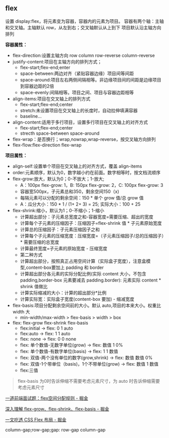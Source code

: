 ## flex
设置 display:flex，将元素变为容器，容器内的元素为项目。
容器有两个轴：主轴和交叉轴。主轴默认 row，从左到右；交叉轴默认从上到下
项目默认沿主轴方向排列

**容器属性：**
- flex-direction:设置主轴方向 row column row-reverse column-reverse
- justify-content:项目在主轴方向的排列方式；
  - flex-start;flex-end;enter
  - space-between:两边对齐（紧贴容器边缘）项目间等间距
  - space-around:项目左右两侧间隔相等。非边缘项目间的间距是边缘项目到容器边距的2倍
  - space-evenly:间隔相等。项目之间、项目与容器边距相等
- align-items:项目在交叉轴上的排列方式
  - flex-start;flex-end;center
  - stretch:未设置项目在交叉轴上的长度时，自动拉伸填满容器
  - baseline…
- align-content:适用于多行项目，设置多行项目在交叉轴上的对齐方式
  - flex-start;flex-end;center
  - strecth space-between space-around
- flex-wrap：是否换行；wrap,nowrap,wrap-reverse，按交叉轴方向排列
- flex-flow:flex-direction flex-wrap

**项目属性：**
- align-self:设置单个项目在交叉轴上的对齐方式，覆盖 align-items
- order:元素顺序，默认为0，数字越小约在前面。数字相等时，按文档流顺序
- flex-grow:放大，默认为0；0-不放大；1-放大;
  - A：100px flex-grow: 1，B: 150px flex-grow: 2，C: 100px flex-grow: 3
  - 容器宽500px，子元素总和350，剩余空间150（x)
  - 每隔元素可以分配的剩余空间：150 * 单个 grow 值/总 grow 值
  - A：瓜分大小：150 * 1 / (1+ 2+ 3) = 25; 实际大小：100 + 25
- flex-shrink:缩小，默认为1；0-不缩小；1-缩小
  - 计算超出部分：子元素总宽度之和-容器宽度=需要压缩、超出的宽度
  - 计算每个子元素的压缩因子：压缩因子=flex-shrink 值 * 子元素原始宽度
  - 计算总的压缩因子：子元素压缩因子之和
  - 计算每个子元素的压缩宽度：压缩宽度=（子元素压缩因子/总的压缩因子）* 需要压缩的总宽度
  - 计算最终宽度=子元素的原始宽度 - 压缩宽度
  - 第二种方式
  - 计算超出部分，按照真正占用空间计算（实际盒子宽度），注意盒模型,content-box要加上 padding 和 border
  - 计算超出部分各元素的实际分配比例(实际 content 大小，不包含 padding,border-box 元素要减去 padding.border): 元素实际 content * shrink 值做比
  - 计算实际缩减的大小：计算的超出部分*比例
  - 计算实际宽：实际盒子宽度(content-box 要加) - 缩减宽度
- flex-basis:项目分配剩余空间前的大小。默认 auto,项目的本来大小。权重比 width 大
  - min-width/max-width > flex-basis > width > box
- flex: flex-grow flex-shrink flex-basis
  - flex:initial → flex: 0 1 auto
  - flex:auto → flex: 1 1 auto
  - flex: none → flex: 0 0 none
  - flex: 单个数值-无数字单位(grow) → flex: 数值 1 0%
  - flex: 单个数值-有数字单位(basis) → flex: 1 1 数值
  - flex: 双值-两个没有单位的数字(grow,shrink) → flex: 数值 数值 0%
  - flex: 双值-1个带单位（basis)，1个不带单位(grow) → flex: 数值 1 数值
  - flex:三值

> flex-basis 为0时告诉伸缩不需要考虑元素尺寸，为 auto 时告诉伸缩需要考虑元素尺寸


[一道前端面试题：flex空间分配规则 - 掘金](https://juejin.cn/post/6844904066078736391?searchId=20240319175030F17ED9F2BE52B9B59C5D)

[深入理解 flex-grow、flex-shrink、flex-basis - 掘金](https://juejin.cn/post/6844904016439148551?searchId=20240319170428F8840672E25633AF1E3A)

[一文吃透 CSS Flex 布局 - 掘金](https://juejin.cn/post/7245898637779157052?searchId=20240319170428F8840672E25633AF1E3A#heading-16)

column-gap;row-gap;gap: row-gap column-gap